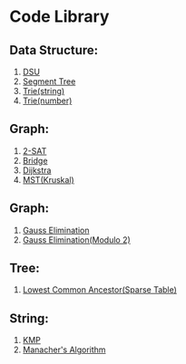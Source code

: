 # Code Library
## Data Structure:
  1. [DSU](https://github.com/BrehamPie/CodeLibrary/blob/master/Data%20Structure/DSU.cpp)
  2. [Segment Tree](https://github.com/BrehamPie/CodeLibrary/blob/master/Data%20Structure/SegmentTree.cpp)
  4. [Trie(string)](https://github.com/BrehamPie/CodeLibrary/blob/master/Data%20Structure/Trie(array).cpp)
  5. [Trie(number)](https://github.com/BrehamPie/CodeLibrary/blob/master/Data%20Structure/Trie(Number).cpp)
  
## Graph:
  1. [2-SAT](https://github.com/BrehamPie/CodeLibrary/blob/master/Graph/2-SAT.cpp)
  2. [Bridge](https://github.com/BrehamPie/CodeLibrary/blob/master/Graph/Bridge.cpp)
  3. [Dijkstra](https://github.com/BrehamPie/CodeLibrary/blob/master/Graph/Dijkstra.cpp)
  4. [MST(Kruskal)](https://github.com/BrehamPie/CodeLibrary/blob/master/Graph/MST(Kruskal).cpp)
## Graph:
  1. [Gauss Elimination](https://github.com/BrehamPie/CodeLibrary/blob/master/Math/Gaussian%20Elimination.cpp)
  2. [Gauss Elimination(Modulo 2)](https://github.com/BrehamPie/CodeLibrary/blob/master/Math/Gauss(modulo2).cpp)
## Tree:
  1. [Lowest Common Ancestor(Sparse Table)](https://github.com/BrehamPie/CodeLibrary/blob/master/Tree/LCA(Sparse%20Table).cpp)
## String:
  1. [KMP](https://github.com/BrehamPie/CodeLibrary/blob/master/String/KMP.cpp)
  2. [Manacher's Algorithm](https://github.com/BrehamPie/CodeLibrary/blob/master/String/Manacher's.cpp)
  
